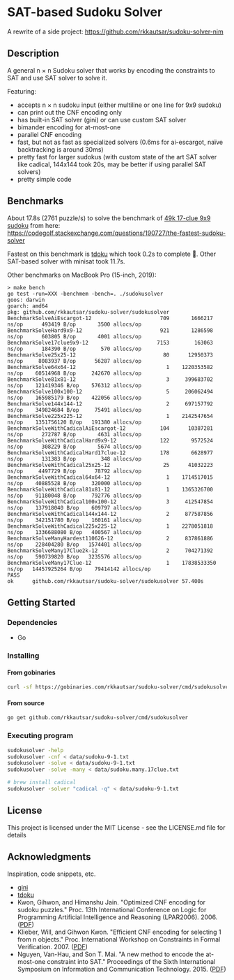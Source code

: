 # SAT-based Sudoku Solver

A rewrite of a side project: https://github.com/rkkautsar/sudoku-solver-nim

## Description

A general n &times; n Sudoku solver that works by encoding the constraints to SAT and use SAT solver to solve it.

Featuring:

- accepts n &times; n sudoku input (either multiline or one line for 9x9 sudoku)
- can print out the CNF encoding only
- has built-in SAT solver (gini) or can use custom SAT solver
- bimander encoding for at-most-one
- parallel CNF encoding
- fast, but not as fast as specialized solvers (0.6ms for ai-escargot, naïve backtracking is around 30ms)
- pretty fast for larger sudokus (with custom state of the art SAT solver like cadical, 144x144 took 20s, may be better if using parallel SAT solvers)
- pretty simple code

## Benchmarks

About 17.8s (2761 puzzle/s) to solve the benchmark of [49k 17-clue 9x9 sudoku](data/sudoku.many.17clue.txt) from here: https://codegolf.stackexchange.com/questions/190727/the-fastest-sudoku-solver

Fastest on this benchmark is [tdoku](https://www.github.com/t-dillon/tdoku) which took 0.2s to complete :rocket:. Other SAT-based solver with minisat took 11.7s.

Other benchmarks on MacBook Pro (15-inch, 2019):

```
> make bench
go test -run=XXX -benchmem -bench=. ./sudokusolver
goos: darwin
goarch: amd64
pkg: github.com/rkkautsar/sudoku-solver/sudokusolver
BenchmarkSolveAiEscargot-12               	     709	   1666217 ns/op	  493419 B/op	    3500 allocs/op
BenchmarkSolveHard9x9-12                  	     921	   1286598 ns/op	  603805 B/op	    4001 allocs/op
BenchmarkSolve17clue9x9-12                	    7153	    163063 ns/op	  184390 B/op	     570 allocs/op
BenchmarkSolve25x25-12                    	      80	  12950373 ns/op	 8083937 B/op	   56287 allocs/op
BenchmarkSolve64x64-12                    	       1	1220353582 ns/op	60514968 B/op	  242670 allocs/op
BenchmarkSolve81x81-12                    	       3	 399683702 ns/op	121419346 B/op	  576312 allocs/op
BenchmarkSolve100x100-12                  	       5	 206062494 ns/op	165985179 B/op	  422056 allocs/op
BenchmarkSolve144x144-12                  	       2	 697157792 ns/op	349824684 B/op	   75491 allocs/op
BenchmarkSolve225x225-12                  	       1	2142547654 ns/op	1351756120 B/op	  191380 allocs/op
BenchmarkSolveWithCadicalAiEscargot-12    	     104	  10387281 ns/op	  272787 B/op	    4631 allocs/op
BenchmarkSolveWithCadicalHard9x9-12       	     122	   9572524 ns/op	  308229 B/op	    5674 allocs/op
BenchmarkSolveWithCadicalHard17clue-12    	     178	   6628977 ns/op	  131383 B/op	     348 allocs/op
BenchmarkSolveWithCadical25x25-12         	      25	  41032223 ns/op	 4497729 B/op	   78792 allocs/op
BenchmarkSolveWithCadical64x64-12         	       1	1714517015 ns/op	40885528 B/op	  320000 allocs/op
BenchmarkSolveWithCadical81x81-12         	       1	1365326700 ns/op	91180048 B/op	  792776 allocs/op
BenchmarkSolveWithCadical100x100-12       	       3	 412547854 ns/op	137918040 B/op	  609797 allocs/op
BenchmarkSolveWithCadical144x144-12       	       2	 877587856 ns/op	342151780 B/op	  160161 allocs/op
BenchmarkSolveWithCadical225x225-12       	       1	2278051818 ns/op	1336688080 B/op	  400567 allocs/op
BenchmarkSolveManyHardest110626-12        	       2	 837861886 ns/op	228404280 B/op	 1574401 allocs/op
BenchmarkSolveMany17Clue2k-12             	       2	 704271392 ns/op	590739820 B/op	 3235576 allocs/op
BenchmarkSolveMany17Clue-12               	       1	17838533350 ns/op	14457925264 B/op	79414142 allocs/op
PASS
ok  	github.com/rkkautsar/sudoku-solver/sudokusolver	57.400s
```

## Getting Started

### Dependencies

- Go

### Installing

#### From gobinaries

```sh
curl -sf https://gobinaries.com/rkkautsar/sudoku-solver/cmd/sudokusolver | sh
```

#### From source

```sh
go get github.com/rkkautsar/sudoku-solver/cmd/sudokusolver
```

### Executing program

```sh
sudokusolver -help
sudokusolver -cnf < data/sudoku-9-1.txt
sudokusolver -solve < data/sudoku-9-1.txt
sudokusolver -solve -many < data/sudoku.many.17clue.txt

# brew install cadical
sudokusolver -solver "cadical -q" < data/sudoku-9-1.txt
```

## License

This project is licensed under the MIT License - see the LICENSE.md file for details

## Acknowledgments

Inspiration, code snippets, etc.

- [gini](https://github.com/irifrance/gini)
- [tdoku](https://github.com/t-dillon/tdoku)
- Kwon, Gihwon, and Himanshu Jain. "Optimized CNF encoding for sudoku puzzles." Proc. 13th International Conference on Logic for Programming Artificial Intelligence and Reasoning (LPAR2006). 2006. ([PDF](http://www.cs.cmu.edu/~hjain/papers/sudoku-as-SAT.pdf))
- Klieber, Will, and Gihwon Kwon. "Efficient CNF encoding for selecting 1 from n objects." Proc. International Workshop on Constraints in Formal Verification. 2007. ([PDF](https://www.cs.cmu.edu/~wklieber/papers/2007_efficient-cnf-encoding-for-selecting-1.pdf))
- Nguyen, Van-Hau, and Son T. Mai. "A new method to encode the at-most-one constraint into SAT." Proceedings of the Sixth International Symposium on Information and Communication Technology. 2015. ([PDF](https://www.researchgate.net/profile/Van-Hau-Nguyen/publication/301455290_A_New_Method_to_Encode_the_At-Most-One_Constraint_into_SAT/links/5d2bfbaba6fdcc2462e0e269/A-New-Method-to-Encode-the-At-Most-One-Constraint-into-SAT.pdf))
